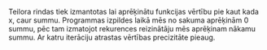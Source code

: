 Teilora rindas tiek izmantotas lai aprēķinātu funkcijas vērtību pie kaut kada x, caur summu.
Programmas izpildes laikā mēs no sakuma aprēķinām 0 summu, pēc tam izmatojot rekurences reizinātāju mēs aprēķinam nākamu summu.
Ar katru iterāciju atrastas vērtības precizitāte pieaug.
